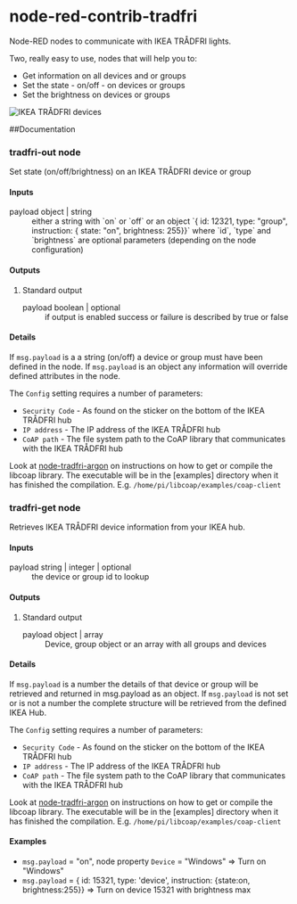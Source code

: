 # node-red-contrib-tradfri
Node-RED nodes to communicate with IKEA TRÅDFRI lights.

Two, really easy to use, nodes that will help you to:
 - Get information on all devices and or groups
 - Set the state - on/off - on devices or groups
 - Set the brightness on devices or groups

![IKEA TRÅDFRI devices](https://cloud.githubusercontent.com/assets/2181965/26756721/7c3cddac-48a9-11e7-83fb-701d3c111e4b.jpg)

##Documentation

### tradfri-out node
Set state (on/off/brightness) on an IKEA TRÅDFRI device or group

#### Inputs

<dl class="message-properties">

<dt>payload <span class="property-type">object | string</span></dt>

<dd>either a string with `on` or `off` or an object `{ id: 12321, type: "group", instruction: { state: "on", brightness: 255}}` where `id`, `type` and `brightness` are optional parameters (depending on the node configuration)</dd>

</dl>

#### Outputs

1.  Standard output

    <dl class="message-properties">

    <dt>payload <span class="property-type">boolean | optional</span></dt>

    <dd>if output is enabled success or failure is described by true or false</dd>

    </dl>

#### Details

If `msg.payload` is a a string (on/off) a device or group must have been defined in the node. If `msg.payload` is an object any information will override defined attributes in the node.

The `Config` setting requires a number of parameters:

*   `Security Code` - As found on the sticker on the bottom of the IKEA TRÅDFRI hub
*   `IP address` - The IP address of the IKEA TRÅDFRI hub
*   `CoAP path` - The file system path to the CoAP library that communicates with the IKEA TRÅDFRI hub

Look at [node-tradfri-argon](https://github.com/nidayand/node-tradfri-argon) on instructions on how to get or compile the libcoap library. The executable will be in the [examples] directory when it has finished the compilation. E.g. `/home/pi/libcoap/examples/coap-client`

### tradfri-get node
Retrieves IKEA TRÅDFRI device information from your IKEA hub.

#### Inputs

<dl class="message-properties">

<dt>payload <span class="property-type">string | integer | optional</span></dt>

<dd>the device or group id to lookup</dd>

</dl>

#### Outputs

1.  Standard output

    <dl class="message-properties">

    <dt>payload <span class="property-type">object | array</span></dt>

    <dd>Device, group object or an array with all groups and devices</dd>

    </dl>

#### Details

If `msg.payload` is a number the details of that device or group will be retrieved and returned in msg.payload as an object. If `msg.payload` is not set or is not a number the complete structure will be retrieved from the defined IKEA Hub.

The `Config` setting requires a number of parameters:

*   `Security Code` - As found on the sticker on the bottom of the IKEA TRÅDFRI hub
*   `IP address` - The IP address of the IKEA TRÅDFRI hub
*   `CoAP path` - The file system path to the CoAP library that communicates with the IKEA TRÅDFRI hub

Look at [node-tradfri-argon](https://github.com/nidayand/node-tradfri-argon) on instructions on how to get or compile the libcoap library. The executable will be in the [examples] directory when it has finished the compilation. E.g. `/home/pi/libcoap/examples/coap-client`

#### Examples

*   `msg.payload` = "on", node property `Device` = "Windows" => Turn on "Windows"
*   `msg.payload` = { id: 15321, type: 'device', instruction: {state:on, brightness:255}} => Turn on device 15321 with brightness max
